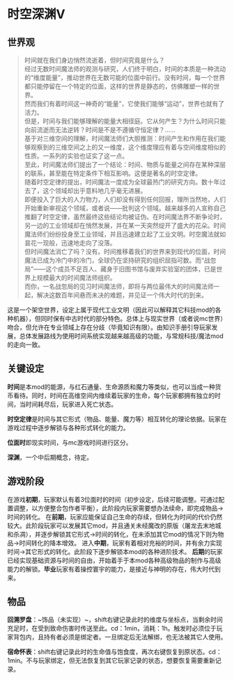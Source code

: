 时空深渊V
=====
世界观
-----
>时间就在我们身边悄然流逝着，但时间究竟是什么？</br>
经过无数时间魔法师的观测与研究，人们终于明白，时间的本质是一种流动的“维度能量”，推动世界在无数可能的位面中前行。没有时间，每一个世界都只能停留在一个特定的位面，这样的世界是静态的，仿佛雕塑一样的世界。</br>
然而我们有着时间这一神奇的“能量”，它使我们能够“运动”，世界也就有了活力。</br>
但是，时间与我们能够理解的能量大相径庭。它从何产生？为什么时间只能向前流逝而无法逆转？时间是不是不遵循守恒定律？……</br>
基于对三维空间的理解，时间魔法师们大胆推测：时间产生和作用在我们能够观察到的三维空间之上的又一维度，这个维度理应有着与空间维度相似的性质。一系列的实验也证实了这一点。</br>
至此，时间魔法师们提出了一个结论：时间、物质与能量之间存在某种深层的联系，甚至能在特定条件下相互影响。这便是著名的时空定律。</br>
随着时空定律的提出，时间魔法一度成为全球最热门的研究方向。数十年过去了，这个领域却出乎意料地几乎毫无进展。</br>
即便投入了巨大的人力物力，人们却没有得到任何回报，理所当然地，人们开始重新审视这个领域，或者说——批判这个领域。越来越多的人宣称自己推翻了时空定律，虽然最终这些结论均被证伪。在时间魔法界不断争论时，另一边的工业领域却在悄然发展，并在某一天突然绽开了盛大的花朵。时间魔法师们纷纷投身至工业领域，并且迅速建立起了工业文明。时空魔法就如昙花一现般，迅速地走向了没落。</br>
但时间魔法消亡了吗？没有。时间推移着我们的世界来到现代的位面，时间魔法已成为冷门中的冷门，全球仍在坚持研究的组织屈指可数。而“战忽局”——这个成员不足百人、藏身于旧图书馆与废弃实验室的团体，已是世界上规模最大的时间魔法师组织。</br>
而你，一名战忽局的见习时间魔法师，即将与两位最伟大的时间魔法师一起，解决这数百年间悬而未决的难题，并见证一个伟大时代的到来。</br>

这是一个架空世界，设定上属于现代工业文明（因此可以解释其它科技mod的各种机器），但同时保有中古时代的部分特色。总体上与现实世界（或者说mc世界）吻合，但允许在专业领域上存在分歧（毕竟知识有限）。由知识手册引导玩家发展，总体发展路线为使用时间系统实现越来越高级的功能，与常规科技/魔法mod的走向一致。

关键设定
-----
**时间**是本mod的能源，与红石通量、生命源质和魔力等类似，也可以当成一种货币看待。同时，时间在高维空间内维续着玩家的生命，每个玩家都拥有独立的时间，当时间耗尽后，玩家进入死亡状态。

**时空定律**是时间与其它形式（物品、能量、魔力等）相互转化的理论依据。玩家在游戏过程中逐步解锁与各种形式转化的能力。

**位面时**即现实时间，与mc游戏时间进行区分。

**深渊**，一个中后期概念，待定。

游戏阶段
-----
在游戏**初期**，玩家默认有着3位面时的时间（初步设定，后续可能调整。可通过配置调整，以方便整合包作者平衡），此阶段内玩家需要想办法续命，即完成物品->时间的转化。
在**前期**，玩家应能保证自己生命的存续，但转化为时间的代价仍然较大。此阶段玩家可以发展其它mod，并且通关未经魔改的原版（屠龙去末地城和杀凋），并逐步解锁其它形式->时间的转化，在未添加其它mod的情况下则为物品->时间转化的降本增效。
进入**中期**，玩家有着相对充裕的时间，并有余力实现时间->其它形式的转化。此阶段下逐步解锁本mod的各种进阶技术。
**后期**的玩家已经实现基础资源与时间的自由，开始着手于本mod各种高级物品的制作与高级能力的解锁。**毕业**玩家有着操控寰宇的能力，是接近与神明的存在，伟大时代到来。

物品
-----
**回溯罗盘**：~饰品（未实现）~，shift右键记录此时的维度与坐标点，当剩余时间充足时，在受到致命伤害时传送至此。cd：1min，消耗：1h。触发时必须位于玩家背包内，且持有者必须是绑定者。一旦绑定后无法解绑，也无法被其它人使用。

**宿命怀表**：shift右键记录此时的生命值与饱食度，再次右键恢复到原状态。cd：1min。不与玩家绑定，但无法恢复到其它玩家记录的状态，想要恢复需要重新记录。
